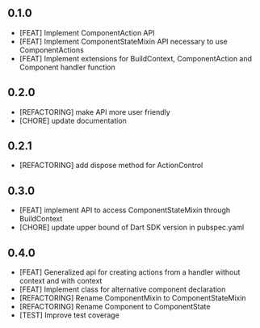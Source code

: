 ## 0.1.0

* [FEAT] Implement ComponentAction API
* [FEAT] Implement ComponentStateMixin API necessary to use ComponentActions
* [FEAT] Implement extensions for BuildContext, ComponentAction and Component 
  handler function

## 0.2.0

* [REFACTORING] make API more user friendly
* [CHORE] update documentation

## 0.2.1

* [REFACTORING] add dispose method for ActionControl

## 0.3.0

* [FEAT] implement API to access ComponentStateMixin through BuildContext
* [CHORE] update upper bound of Dart SDK version in pubspec.yaml

## 0.4.0

* [FEAT] Generalized api for creating actions from a handler without context and with context
* [FEAT] Implement class for alternative component declaration
* [REFACTORING] Rename ComponentMixin to ComponentStateMixin
* [REFACTORING] Rename Component to ComponentState
* [TEST] Improve test coverage